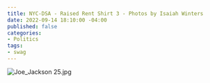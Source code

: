 ```yaml
---
title: NYC-DSA - Raised Rent Shirt 3 - Photos by Isaiah Winters
date: 2022-09-14 18:10:00 -04:00
published: false
categories:
- Politics
tags:
- swag
---
```


![Joe_Jackson 25.jpg](/uploads/Joe_Jackson%2025.jpg)
